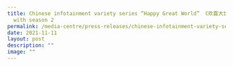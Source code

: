 ```yaml
---
title: Chinese infotainment variety series “Happy Great World” 《欢喜大世界》 returns
  with season 2
permalink: /media-centre/press-releases/chinese-infotainment-variety-series-happy-great-world-returns-season2/
date: 2021-11-11
layout: post
description: ""
image: ""
---
```

